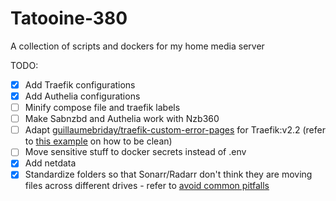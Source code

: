 # Tatooine-380
A collection of scripts and dockers for my home media server

TODO:
- [X] Add Traefik configurations
- [X] Add Authelia configurations
- [ ] Minify compose file and traefik labels
- [ ] Make Sabnzbd and Authelia work with Nzb360
- [ ] Adapt [guillaumebriday/traefik-custom-error-pages](https://github.com/guillaumebriday/traefik-custom-error-pages) for Traefik:v2.2 (refer to [this example](https://github.com/jamescurtin/traefik-proxy) on how to be clean)
- [ ] Move sensitive stuff to docker secrets instead of .env
- [X] Add netdata
- [X] Standardize folders so that Sonarr/Radarr don't think they are moving files across different drives - refer to [avoid common pitfalls](https://sonarr.tv/#downloads-v3-docker)
